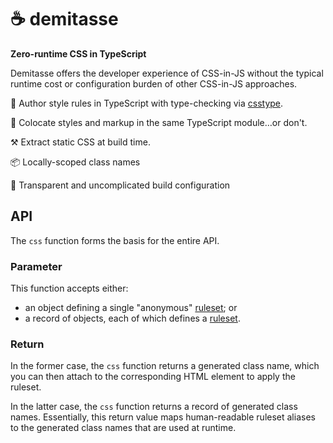 # ☕ demitasse
**Zero-runtime CSS in TypeScript**

Demitasse offers the developer experience of CSS-in-JS without the typical
runtime cost or configuration burden of other CSS-in-JS approaches.

💅 Author style rules in TypeScript with type-checking via [csstype](https://github.com/frenic/csstype).

👬 Colocate styles and markup in the same TypeScript module…or don't.

⚒️  Extract static CSS at build time.

📦 Locally-scoped class names

🔎 Transparent and uncomplicated build configuration

## API

The `css` function forms the basis for the entire API.

### Parameter

This function accepts either:
* an object defining a single "anonymous"
  [ruleset](https://developer.mozilla.org/en-US/docs/Web/CSS/Syntax#css_rulesets);
  or
* a record of objects, each of which defines a
  [ruleset](https://developer.mozilla.org/en-US/docs/Web/CSS/Syntax#css_rulesets).

### Return

In the former case, the `css` function returns a generated class name, which you
can then attach to the corresponding HTML element to apply the ruleset.

In the latter case, the `css` function returns a record of generated class
names. Essentially, this return value maps human-readable ruleset aliases to
the generated class names that are used at runtime.
